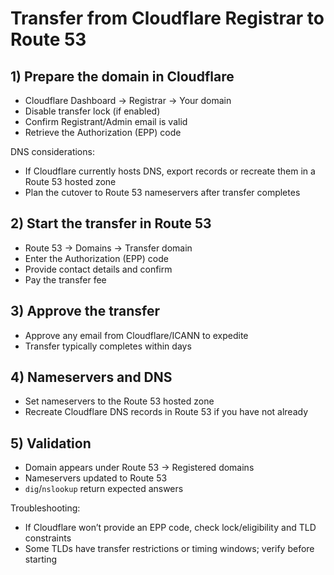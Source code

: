 # Transfer from Cloudflare Registrar to Route 53

## 1) Prepare the domain in Cloudflare

- Cloudflare Dashboard → Registrar → Your domain
- Disable transfer lock (if enabled)
- Confirm Registrant/Admin email is valid
- Retrieve the Authorization (EPP) code

DNS considerations:
- If Cloudflare currently hosts DNS, export records or recreate them in a Route 53 hosted zone
- Plan the cutover to Route 53 nameservers after transfer completes

## 2) Start the transfer in Route 53

- Route 53 → Domains → Transfer domain
- Enter the Authorization (EPP) code
- Provide contact details and confirm
- Pay the transfer fee

## 3) Approve the transfer

- Approve any email from Cloudflare/ICANN to expedite
- Transfer typically completes within days

## 4) Nameservers and DNS

- Set nameservers to the Route 53 hosted zone
- Recreate Cloudflare DNS records in Route 53 if you have not already

## 5) Validation

- Domain appears under Route 53 → Registered domains
- Nameservers updated to Route 53
- `dig`/`nslookup` return expected answers

Troubleshooting:
- If Cloudflare won’t provide an EPP code, check lock/eligibility and TLD constraints
- Some TLDs have transfer restrictions or timing windows; verify before starting
